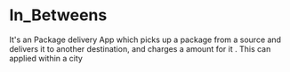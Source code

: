 # In_Betweens
It's an Package delivery App which picks up a package from a source and delivers it to another destination, and charges a amount for it . This can applied within a city

